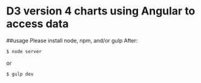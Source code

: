 # D3 version 4 charts using Angular to access data

##usage
Please install node, npm, and/or gulp
After:
```sh
$ node server
```
or
```sh
$ gulp dev
```
